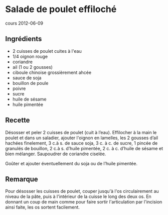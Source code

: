 # Salade de poulet effiloché
cours 2012-06-09

## Ingrédients
* 2 cuisses de poulet cuites à l'eau
* 1/4 oignon rouge
* coriandre
* ail (1 ou 2 gousses)
* ciboule chinoise grossièrement ahcée
* sauce de soja
* bouillon de poule
* poivre
* sucre
* huile de sésame
* huile pimentée

## Recette
Désosser et peler 2 cuisses de poulet (cuit à l’eau). Effilocher à la main le poulet et dans un saladier,
ajouter l'oignon en lamelles, les 2 gousses d’ail hachées finelement, 3 c.à s. de sauce soja, 3 c. à c. de
sucre, 1 pincée de granulés de bouillon, 2 c.à s. d’huile pimentée, 2 c. à c. d’huile de sésame et bien
mélanger. Saupoudrer de coriandre ciselée.

Goûter et ajouter éventuellement du soja ou de l’huile pimentée.

## Remarque
Pour désosser les cuisses de poulet, couper jusqu'à l'os circulairement au niveau de la pâte, puis à
l'intérieur de la cuisse le long des deux os. En donnant un coup de main comme pour faire sortir
l'articulation par l'incision ainsi faite, les os sortent facilement.
